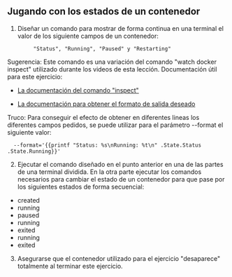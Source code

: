 Jugando con los estados de un contenedor
----------------------------------------

1. Diseñar un comando para mostrar de forma continua en una terminal el valor de los siguiente campos de un contenedor:

            "Status", "Running", "Paused" y "Restarting"

Sugerencia:
  Este comando es una variación del comando "watch docker inspect" utilizado durante los videos de esta lección.
  Documentación útil para este ejercicio:

  - [La documentación del comando "inspect"](https://docs.docker.com/reference/cli/docker/inspect/)

  - [La documentación para obtener el formato de salida deseado](https://pkg.go.dev/text/template#hdr-Examples)

Truco: Para conseguir el efecto de obtener en diferentes lineas los diferentes campos pedidos, se puede utilizar
para el parámetro --format el siguiente valor:

```
  --format='{{printf "Status: %s\nRunning: %t\n" .State.Status .State.Running}}' 
```

2. Ejecutar el comando diseñado en el punto anterior en una de las partes de una terminal dividida. En la otra parte ejecutar los comandos necesarios para cambiar el estado de un contenedor para que pase por los siguientes estados de forma secuencial:
  
  - created
  - running
  - paused
  - running
  - exited
  - running
  - exited

3. Asegurarse que el contenedor utilizado para el ejercicio "desaparece" totalmente al terminar este ejercicio.